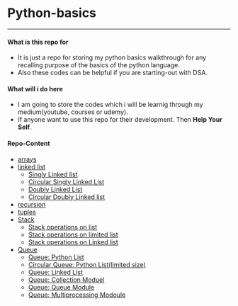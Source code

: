 # Python-basics

---

#### What is this repo for

- It is just a repo for storing my python basics walkthrough for any recalling purpose of the basics of the python language.
- Also these codes can be helpful if you are starting-out with DSA.

#### What will i do here

- I am going to store the codes which i will be learnig through my medium(youtube, courses or udemy).
- If anyone want to use this repo for their development. Then **Help Your Self**.

#### Repo-Content

- [arrays](./array/)
- [linked list](./linkedList/)
  - [Singly Linked list](./linkedList/demo.py)
  - [Circular Singly Linked List](./linkedList/circularSLL/demo.py)
  - [Doubly Linked List](./linkedList/DLL/demp.py)
  - [Circular Doubly Linked list](./linkedList/CDDL/demo.py)
- [recursion](./recursion/)
- [tuples](./tuples/demo.py)
- [Stack](./stack/)
  - [Stack operations on list](./stack/StackList.py)
  - [Stack operations on limited list](./stack/StackListLimited.py)
  - [Stack operations on Linked list](./stack/StackLinkedList.py)
- [Queue](./queue/)
  - [Queue: Python List](./queue/QueueNoSize.py)
  - [Circular Queue: Python List(limited size)](./queue/QueueWithCapacity.py)
  - [Queue: Linked List](./queue/QueueLinkedList.py)
  - [Queue: Collection Moduel](./queue/Deque.py)
  - [Queue: Queue Module](./queue/QueueModule.py)
  - [Queue: Multiprocessing Modoule](./queue/MultiprocessingQueue.py)
